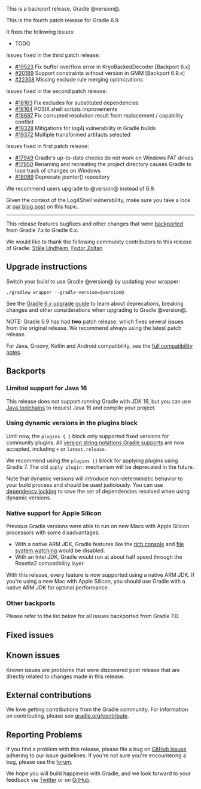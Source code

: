 This is a backport release, Gradle @version@.

This is the fourth patch release for Gradle 6.9.

It fixes the following issues:
* TODO

Issues fixed in the third patch release:
* [#19523](https://github.com/gradle/gradle/issues/19523) Fix buffer overflow error in KryoBackedDecoder [Backport 6.x]
* [#20189](https://github.com/gradle/gradle/issues/20189) Support constraints without version in GMM [Backport 6.9.x]
* [#22358](https://github.com/gradle/gradle/issues/22358) Missing exclude rule merging optimizations

Issues fixed in the second patch release:
* [#18163](https://github.com/gradle/gradle/issues/18163) Fix excludes for substituted dependencies
* [#18164](https://github.com/gradle/gradle/issues/18164) POSIX shell scripts improvements
* [#18697](https://github.com/gradle/gradle/issues/18697) Fix corrupted resolution result from replacement / capability conflict
* [#19328](https://github.com/gradle/gradle/issues/19328) Mitigations for log4j vulnerability in Gradle builds
* [#19372](https://github.com/gradle/gradle/issues/19372) Multiple transformed artifacts selected

Issues fixed in first patch release:
* [#17949](https://github.com/gradle/gradle/issues/17949) Gradle's up-to-date checks do not work on Windows FAT drives
* [#17950](https://github.com/gradle/gradle/issues/17950) Renaming and recreating the project directory causes Gradle to lose track of changes on Windows
* [#18089](https://github.com/gradle/gradle/issues/18089) Deprecate jcenter() repository

We recommend users upgrade to @version@ instead of 6.9.

Given the context of the Log4Shell vulnerability, make sure you take a look at [our blog post](https://blog.gradle.org/log4j-vulnerability) on this topic.

----

This release features bugfixes and other changes that were [backported](#backports) from Gradle 7.x to Gradle 6.x.

We would like to thank the following community contributors to this release of Gradle:
[Ståle Undheim](https://github.com/staale),
[Fodor Zoltan](https://github.com/archfz)

## Upgrade instructions

Switch your build to use Gradle @version@ by updating your wrapper:

`./gradlew wrapper --gradle-version=@version@`

See the [Gradle 6.x upgrade guide](userguide/upgrading_version_6.html#changes_@baseVersion@) to learn about deprecations, breaking changes and other considerations when upgrading to Gradle @version@.

NOTE: Gradle 6.9 has had **two** patch release, which fixes several issues from the original release.
We recommend always using the latest patch release.

For Java, Groovy, Kotlin and Android compatibility, see the [full compatibility notes](userguide/compatibility.html).

## Backports

### Limited support for Java 16

This release does not support _running_ Gradle with JDK 16, but you can use [Java toolchains](userguide/toolchains.html) to request Java 16 and compile your project.

### Using dynamic versions in the plugins block

Until now, the `plugins { }` block only supported fixed versions for community plugins. All [version string notations Gradle supports](userguide/single_versions.html) are now accepted, including `+` or `latest.release`.

We recommend using the `plugins {}` block for applying plugins using Gradle 7. The old `apply plugin:` mechanism will be deprecated in the future.

Note that dynamic versions will introduce non-deterministic behavior to your build process and should be used judiciously. You can use [dependency locking](userguide/dependency_locking.html) to save the set of dependencies resolved when using dynamic versions.

### Native support for Apple Silicon

Previous Gradle versions were able to run on new Macs with Apple Silicon processors with some disadvantages:

* With a native ARM JDK, Gradle features like the [rich console](userguide/command_line_interface.html#sec:command_line_customizing_log_format) and [file system watching](userguide/gradle_daemon.html#sec:daemon_watch_fs) would be disabled.
* With an Intel JDK, Gradle would run at about half speed through the Rosetta2 compatibility layer.

With this release, every feature is now supported using a native ARM JDK.
If you're using a new Mac with Apple Silicon, you should use Gradle with a native ARM JDK for optimal performance.

### Other backports

Please refer to the list below for all issues backported from Gradle 7.0.

## Fixed issues

## Known issues

Known issues are problems that were discovered post release that are directly related to changes made in this release.

## External contributions

We love getting contributions from the Gradle community. For information on contributing, please see [gradle.org/contribute](https://gradle.org/contribute).

## Reporting Problems

If you find a problem with this release, please file a bug on [GitHub Issues](https://github.com/gradle/gradle/issues) adhering to our issue guidelines.
If you're not sure you're encountering a bug, please use the [forum](https://discuss.gradle.org/c/help-discuss).

We hope you will build happiness with Gradle, and we look forward to your feedback via [Twitter](https://twitter.com/gradle) or on [GitHub](https://github.com/gradle).
